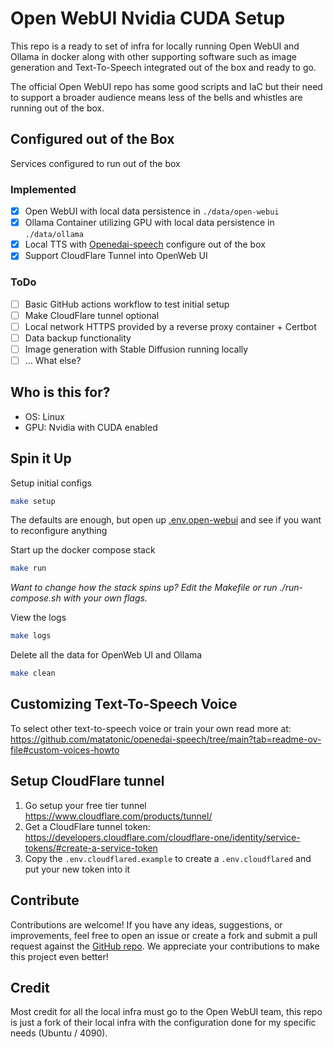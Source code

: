 # Open WebUI Nvidia CUDA Setup

This repo is a ready to set of infra for locally running Open WebUI and Ollama in docker along with other supporting software such as image generation and Text-To-Speech integrated out of the box and ready to go.

The official Open WebUI repo has some good scripts and IaC but their need to support a broader audience means less of the bells and whistles are running out of the box.

## Configured out of the Box

Services configured to run out of the box

### Implemented

- [x] Open WebUI with local data persistence in `./data/open-webui`
- [X] Ollama Container utilizing GPU with local data persistence in `./data/ollama`
- [X] Local TTS with [Openedai-speech](https://github.com/matatonic/openedai-speech) configure out of the box
- [X] Support CloudFlare Tunnel into OpenWeb UI

### ToDo

- [ ] Basic GitHub actions workflow to test initial setup 
- [ ] Make CloudFlare tunnel optional
- [ ] Local network HTTPS provided by a reverse proxy container + Certbot
- [ ] Data backup functionality
- [ ] Image generation with Stable Diffusion running locally
- [ ] ... What else?

## Who is this for?

- OS: Linux
- GPU: Nvidia with CUDA enabled

## Spin it Up

Setup initial configs
```bash
make setup
```

The defaults are enough, but open up [.env.open-webui](./.env.open-webui) and see if you want to reconfigure anything

Start up the docker compose stack

```bash
make run
```

*Want to change how the stack spins up? Edit the Makefile or run ./run-compose.sh with your own flags.*


View the logs

```bash
make logs
```

Delete all the data for OpenWeb UI and Ollama
```bash
make clean
```

## Customizing Text-To-Speech Voice

To select other text-to-speech voice or train your own read more at: <https://github.com/matatonic/openedai-speech/tree/main?tab=readme-ov-file#custom-voices-howto>

## Setup CloudFlare tunnel

1. Go setup your free tier tunnel <https://www.cloudflare.com/products/tunnel/>
2. Get a CloudFlare tunnel token: <https://developers.cloudflare.com/cloudflare-one/identity/service-tokens/#create-a-service-token>
3. Copy the `.env.cloudflared.example` to create a `.env.cloudflared` and put your new token into it

## Contribute
Contributions are welcome! If you have any ideas, suggestions, or improvements, feel free to open an issue or create a fork and submit a pull request against the [ GitHub repo](https://github.com/chrishart0/open-webui-nvidia-cuda-setup). We appreciate your contributions to make this project even better!

## Credit

Most credit for all the local infra must go to the Open WebUI team, this repo is just a fork of their local infra with the configuration done for my specific needs (Ubuntu / 4090).

